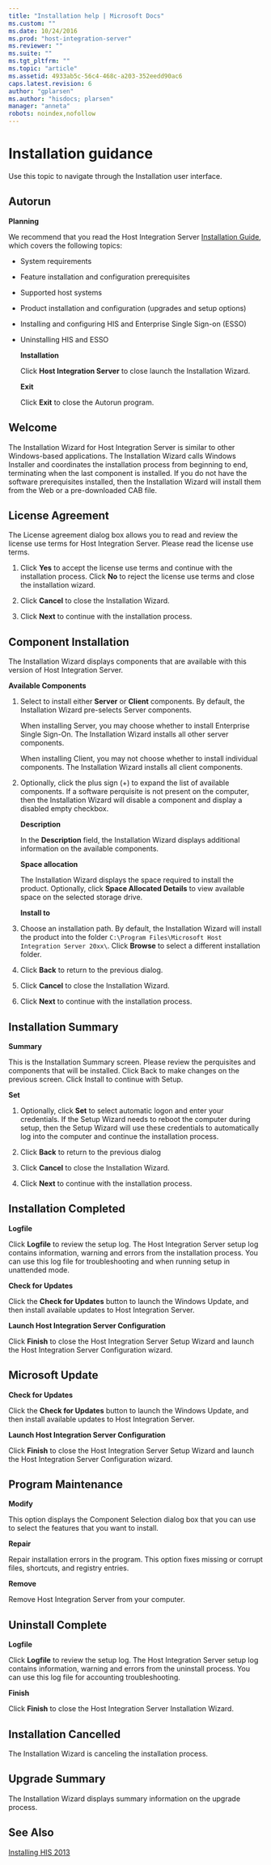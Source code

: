 ```yaml
---
title: "Installation help | Microsoft Docs"
ms.custom: ""
ms.date: 10/24/2016
ms.prod: "host-integration-server"
ms.reviewer: ""
ms.suite: ""
ms.tgt_pltfrm: ""
ms.topic: "article"
ms.assetid: 4933ab5c-56c4-468c-a203-352eedd90ac6
caps.latest.revision: 6
author: "gplarsen"
ms.author: "hisdocs; plarsen"
manager: "anneta"
robots: noindex,nofollow
---
```

# Installation guidance
Use this topic to navigate through the Installation user interface.  
  
## Autorun  
 **Planning**  
  
 We recommend that you read the Host Integration Server [Installation Guide](../install-and-config-guides/installation-guide1.md), which covers the following topics:  
  
- System requirements  
  
- Feature installation and configuration prerequisites  
  
- Supported host systems  
  
- Product installation and configuration (upgrades and setup options)  
  
- Installing and configuring HIS and Enterprise Single Sign-on (ESSO)  
  
- Uninstalling HIS and ESSO  
  
  **Installation**  
  
  Click **Host Integration Server** to close launch the Installation Wizard.  
  
  **Exit**  
  
  Click **Exit** to close the Autorun program.  
  
## Welcome  
 The Installation Wizard for Host Integration Server is similar to other Windows-based applications. The Installation Wizard calls Windows Installer and coordinates the installation process from beginning to end, terminating when the last component is installed. If you do not have the software prerequisites installed, then the Installation Wizard will install them from the Web or a pre-downloaded CAB file.  
  
## License Agreement  
 The License agreement dialog box allows you to read and review the license use terms for Host Integration Server. Please read the license use terms.  
  
1.  Click **Yes** to accept the license use terms and continue with the installation process. Click **No** to reject the license use terms and close the installation wizard.  
  
2.  Click **Cancel** to close the Installation Wizard.  
  
3.  Click **Next** to continue with the installation process.  
  
## Component Installation  
 The Installation Wizard displays components that are available with this version of Host Integration Server.  
  
 **Available Components**  
  
1. Select to install either **Server** or **Client** components. By default, the Installation Wizard pre-selects Server components.  
  
    When installing Server, you may choose whether to install Enterprise Single Sign-On. The Installation Wizard installs all other server components.  
  
    When installing Client, you may not choose whether to install individual components. The Installation Wizard installs all client components.  
  
2. Optionally, click the plus sign (+) to expand the list of available components. If a software perquisite is not present on the computer, then the Installation Wizard will disable a component and display a disabled empty checkbox.  
  
   **Description**  
  
   In the **Description** field, the Installation Wizard displays additional information on the available components.  
  
   **Space allocation**  
  
   The Installation Wizard displays the space required to install the product. Optionally, click **Space Allocated Details** to view available space on the selected storage drive.  
  
   **Install to**  
  
3. Choose an installation path. By default, the Installation Wizard will install the product into the folder `C:\Program Files\Microsoft Host Integration Server 20xx\`. Click **Browse** to select a different installation folder.  
  
4. Click **Back** to return to the previous dialog.  
  
5. Click **Cancel** to close the Installation Wizard.  
  
6. Click **Next** to continue with the installation process.  
  
## Installation Summary  
 **Summary**  
  
 This is the Installation Summary screen. Please review the perquisites and components that will be installed. Click Back to make changes on the previous screen. Click Install to continue with Setup.  
  
 **Set**  
  
1.  Optionally, click **Set** to select automatic logon and enter your credentials. If the Setup Wizard needs to reboot the computer during setup, then the Setup Wizard will use these credentials to automatically log into the computer and continue the installation process.  
  
2.  Click **Back** to return to the previous dialog  
  
3.  Click **Cancel** to close the Installation Wizard.  
  
4.  Click **Next** to continue with the installation process.  
  
## Installation Completed  
 **Logfile**  
  
 Click **Logfile** to review the setup log. The Host Integration Server setup log contains information, warning and errors from the installation process. You can use this log file for troubleshooting and when running setup in unattended mode.  
  
 **Check for Updates**  
  
 Click the **Check for Updates** button to launch the Windows Update, and then install available updates to Host Integration Server.  
  
 **Launch Host Integration Server Configuration**  
  
 Click **Finish** to close the Host Integration Server Setup Wizard and launch the Host Integration Server Configuration wizard.  
  
## Microsoft Update  
 **Check for Updates**  
  
 Click the **Check for Updates** button to launch the Windows Update, and then install available updates to Host Integration Server.  
  
 **Launch Host Integration Server Configuration**  
  
 Click **Finish** to close the Host Integration Server Setup Wizard and launch the Host Integration Server Configuration wizard.  
  
## Program Maintenance  
 **Modify**  
  
 This option displays the Component Selection dialog box that you can use to select the features that you want to install.  
  
 **Repair**  
  
 Repair installation errors in the program. This option fixes missing or corrupt files, shortcuts, and registry entries.  
  
 **Remove**  
  
 Remove Host Integration Server from your computer.  
  
## Uninstall Complete  
 **Logfile**  
  
 Click **Logfile** to review the setup log. The Host Integration Server setup log contains information, warning and errors from the uninstall process. You can use this log file for accounting troubleshooting.  
  
 **Finish**  
  
 Click **Finish** to close the Host Integration Server Installation Wizard.  
  
## Installation Cancelled  
 The Installation Wizard is canceling the installation process.  
  
## Upgrade Summary  
 The Installation Wizard displays summary information on the upgrade process.  
  
## See Also  
 [Installing HIS 2013](../install-and-config-guides/installing-his-2013.md)